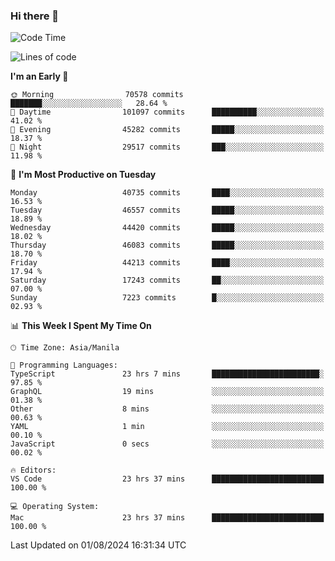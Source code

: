 ### Hi there 👋

<!--START_SECTION:waka-->
![Code Time](http://img.shields.io/badge/Code%20Time-5%2C412%20hrs%2029%20mins-blue)

![Lines of code](https://img.shields.io/badge/From%20Hello%20World%20I%27ve%20Written-114.2%20million%20lines%20of%20code-blue)

**I'm an Early 🐤** 

```text
🌞 Morning                70578 commits       ███████░░░░░░░░░░░░░░░░░░   28.64 % 
🌆 Daytime                101097 commits      ██████████░░░░░░░░░░░░░░░   41.02 % 
🌃 Evening                45282 commits       █████░░░░░░░░░░░░░░░░░░░░   18.37 % 
🌙 Night                  29517 commits       ███░░░░░░░░░░░░░░░░░░░░░░   11.98 % 
```
📅 **I'm Most Productive on Tuesday** 

```text
Monday                   40735 commits       ████░░░░░░░░░░░░░░░░░░░░░   16.53 % 
Tuesday                  46557 commits       █████░░░░░░░░░░░░░░░░░░░░   18.89 % 
Wednesday                44420 commits       █████░░░░░░░░░░░░░░░░░░░░   18.02 % 
Thursday                 46083 commits       █████░░░░░░░░░░░░░░░░░░░░   18.70 % 
Friday                   44213 commits       ████░░░░░░░░░░░░░░░░░░░░░   17.94 % 
Saturday                 17243 commits       ██░░░░░░░░░░░░░░░░░░░░░░░   07.00 % 
Sunday                   7223 commits        █░░░░░░░░░░░░░░░░░░░░░░░░   02.93 % 
```


📊 **This Week I Spent My Time On** 

```text
🕑︎ Time Zone: Asia/Manila

💬 Programming Languages: 
TypeScript               23 hrs 7 mins       ████████████████████████░   97.85 % 
GraphQL                  19 mins             ░░░░░░░░░░░░░░░░░░░░░░░░░   01.38 % 
Other                    8 mins              ░░░░░░░░░░░░░░░░░░░░░░░░░   00.63 % 
YAML                     1 min               ░░░░░░░░░░░░░░░░░░░░░░░░░   00.10 % 
JavaScript               0 secs              ░░░░░░░░░░░░░░░░░░░░░░░░░   00.02 % 

🔥 Editors: 
VS Code                  23 hrs 37 mins      █████████████████████████   100.00 % 

💻 Operating System: 
Mac                      23 hrs 37 mins      █████████████████████████   100.00 % 
```


 Last Updated on 01/08/2024 16:31:34 UTC
<!--END_SECTION:waka-->


<!--
**rad182/rad182** is a ✨ _special_ ✨ repository because its `README.md` (this file) appears on your GitHub profile.

Here are some ideas to get you started:

- 🔭 I’m currently working on ...
- 🌱 I’m currently learning ...
- 👯 I’m looking to collaborate on ...
- 🤔 I’m looking for help with ...
- 💬 Ask me about ...
- 📫 How to reach me: ...
- 😄 Pronouns: ...
- ⚡ Fun fact: ...
-->
